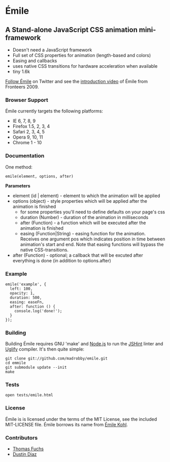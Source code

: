Émile
=====

## A Stand-alone JavaScript CSS animation mini-framework ##

* Doesn't need a JavaScript framework
* Full set of CSS properties for animation (length-based and colors)
* Easing and callbacks
* uses native CSS transitions for hardware acceleration when available
* tiny 1.6k

[Follow Émile](http://twitter.com/emilejs) on Twitter and see the [introduction video](http://fronteers.nl/congres/2009/sessions/roll-your-own-effects-framework) of Émile from Fronteers 2009.

### Browser Support ###

Émile currently targets the following platforms:

* IE 6, 7, 8, 9
* Firefox 1.5, 2, 3, 4
* Safari 2, 3, 4, 5
* Opera 9, 10, 11
* Chrome 1 - 10

### Documentation ###

One method:

    emile(element, options, after)

**Parameters**

   * element (id | element) - element to which the animation will be applied
   * options (object) - style properties which will be applied after the animation is finished
      * for some properties you'll need to define defaults on your page's css
      * duration (Number) - duration of the animation in milliseconds
      * after (Function) - a function which will be executed after the animation is finished
      * easing (Function|String) - easing function for the animation. Receives one argument pos which indicates position in time between animation's start and end. Note that easing functions will bypass the native CSS-transitions.
   * after (Function) - optional; a callback that will be excuted after everything is done (in addition to options.after)

### Example ###

    emile('example', {
      left: 100,
      opacity: 1,
      duration: 500,
      easing: easeFn,
      after: function () {
        console.log('done!');
      }
    });

### Building ###

Building Émile requires GNU 'make' and [Node.js](http://nodejs.org) to run the [JSHint](http://jshint.com) linter and [Uglify](https://github.com/mishoo/UglifyJS) compiler. It's then quite simple:

    git clone git://github.com/madrobby/emile.git
    cd emmile
    git submodule update --init
    make

### Tests ###

    open tests/emile.html

### License ###

Émile is is licensed under the terms of the MIT License, see the included MIT-LICENSE file.
Émile borrows its name from [Émile Kohl](http://en.wikipedia.org/wiki/Émile_Cohl).

### Contributors ###
* [Thomas Fuchs](https://github.com/madrobby/emile/commits/master?author=madrobby)
* [Dustin Diaz](https://github.com/madrobby/emile/commits/master?author=ded)